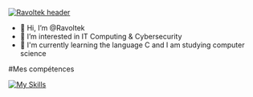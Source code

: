 [![Ravoltek
header](https://images2.alphacoders.com/971/thumbbig-971586.webp)](https://images2.alphacoders.com/971/thumbbig-971586.webp)


- 👋 Hi, I’m @Ravoltek
- 👀 I’m interested in IT Computing & Cybersecurity
- 🌱 I'm currently learning the language C and I am studying computer science

#Mes compétences

[![My Skills](https://skillicons.dev/icons?i=php,html,css,bash,c,linux)](https://skillicons.dev)
